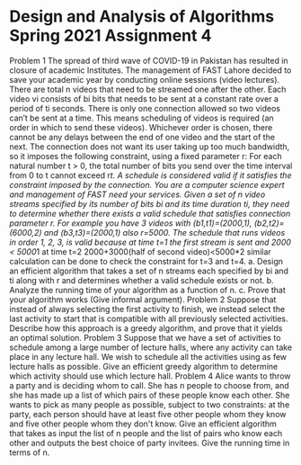 # Design and Analysis of Algorithms  Spring 2021 Assignment 4
 Problem 1 The spread of third wave of COVID-19 in Pakistan has resulted in closure of academic Institutes. The management of FAST Lahore decided to save your academic year by conducting online sessions (video lectures). There are total n videos that need to be streamed one after the other. Each video vi consists of bi bits that needs to be sent at a constant rate over a period of ti seconds. There is only one connection allowed so two videos can’t be sent at a time. This means scheduling of videos is required (an order in which to send these videos). Whichever order is chosen, there cannot be any delays between the end of one video and the start of the next. The connection does not want its user taking up too much bandwidth, so it imposes the following constraint, using a fixed parameter r: For each natural number t > 0, the total number of bits you send over the time interval from 0 to t cannot exceed r*t. A schedule is considered valid if it satisfies the constraint imposed by the connection. You are a computer science expert and management of FAST need your services. Given a set of n video streams specified by its number of bits bi and its time duration ti, they need to determine whether there exists a valid schedule that satisfies connection parameter r. For example you have 3 videos with (b1,t1)=(2000,1), (b2,t2)=(6000,2) and (b3,t3)=(2000,1) also r=5000. The schedule that runs videos in order 1, 2, 3, is valid because at time t=1 the first stream is sent and 2000 < 5000*1 at time t=2 2000+3000(half of second video)<5000*2 similar calculation can be done to check the constraint for t=3 and t=4. a. Design an efficient algorithm that takes a set of n streams each specified by bi and ti along with r and determines whether a valid schedule exists or not. b. Analyze the running time of your algorithm as a function of n. c. Prove that your algorithm works (Give informal argument). Problem 2 Suppose that instead of always selecting the first activity to finish, we instead select the last activity to start that is compatible with all previously selected activities. Describe how this approach is a greedy algorithm, and prove that it yields an optimal solution. Problem 3 Suppose that we have a set of activities to schedule among a large number of lecture halls, where any activity can take place in any lecture hall. We wish to schedule all the activities using as few lecture halls as possible. Give an efficient greedy algorithm to determine which activity should use which lecture hall. Problem 4 Alice wants to throw a party and is deciding whom to call. She has n people to choose from, and she has made up a list of which pairs of these people know each other. She wants to pick as many people as possible, subject to two constraints: at the party, each person should have at least five other people whom they know and five other people whom they don't know. Give an efficient algorithm that takes as input the list of n people and the list of pairs who know each other and outputs the best choice of party invitees. Give the running time in terms of n.
